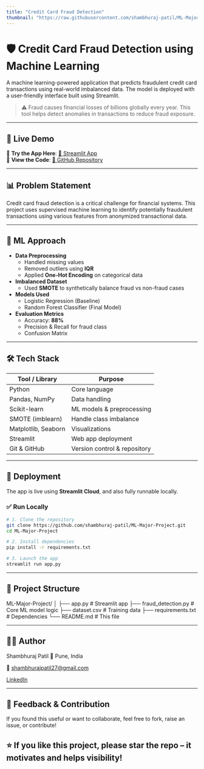 ```yaml
---
title: "Credit Card Fraud Detection"
thumbnail: "https://raw.githubusercontent.com/shambhuraj-patil/ML-Major-Project/refs/heads/main/Fraud-Detection/thumbnail.jpg"
---
```


# 🛡️ Credit Card Fraud Detection using Machine Learning

A machine learning-powered application that predicts fraudulent credit card transactions using real-world imbalanced data. The model is deployed with a user-friendly interface built using Streamlit.

> ⚠️ Fraud causes financial losses of billions globally every year. This tool helps detect anomalies in transactions to reduce fraud exposure.

---

## 📌 Live Demo

🎯 **Try the App Here**: [🔗 Streamlit App](https://ml-major-project-credit-fraud-check.streamlit.app/)  
📁 **View the Code**: [🔗 GitHub Repository](https://github.com/shambhuraj-patil/ML-Major-Project)

---

## 📊 Problem Statement

Credit card fraud detection is a critical challenge for financial systems. This project uses supervised machine learning to identify potentially fraudulent transactions using various features from anonymized transactional data.

---

## 🧠 ML Approach

- **Data Preprocessing**
  - Handled missing values
  - Removed outliers using **IQR**
  - Applied **One-Hot Encoding** on categorical data
- **Imbalanced Dataset**
  - Used **SMOTE** to synthetically balance fraud vs non-fraud cases
- **Models Used**
  - Logistic Regression (Baseline)
  - Random Forest Classifier (Final Model)
- **Evaluation Metrics**
  - Accuracy: **88%**
  - Precision & Recall for fraud class
  - Confusion Matrix

---

## 🛠 Tech Stack

| Tool / Library       | Purpose                      |
|----------------------|------------------------------|
| Python               | Core language                |
| Pandas, NumPy        | Data handling                |
| Scikit-learn         | ML models & preprocessing    |
| SMOTE (imblearn)     | Handle class imbalance       |
| Matplotlib, Seaborn  | Visualizations               |
| Streamlit            | Web app deployment           |
| Git & GitHub         | Version control & repository |

---

## 🚀 Deployment

The app is live using **Streamlit Cloud**, and also fully runnable locally.

### ✅ Run Locally

```bash
# 1. Clone the repository
git clone https://github.com/shambhuraj-patil/ML-Major-Project.git
cd ML-Major-Project

# 2. Install dependencies
pip install -r requirements.txt

# 3. Launch the app
streamlit run app.py
```

---

## 📁 Project Structure

ML-Major-Project/
│
├── app.py               # Streamlit app
├── fraud_detection.py   # Core ML model logic
├── dataset.csv          # Training data
├── requirements.txt     # Dependencies
└── README.md            # This file

---

## 👨‍💻 Author

Shambhuraj Patil
📍 Pune, India

📧 shambhurajpatil27@gmail.com

[LinkedIn](https://www.linkedin.com/in/shambhurajpatil/)

---

## 🙌 Feedback & Contribution
If you found this useful or want to collaborate, feel free to fork, raise an issue, or contribute!

## ⭐ If you like this project, please star the repo – it motivates and helps visibility!
